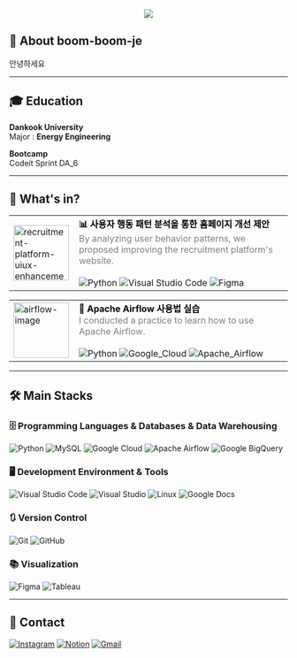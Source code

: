 <div align= "center">
    <img src="https://capsule-render.vercel.app/api?type=waving&color=0:3893cc,100:399e15&height=180&text=Welcome%20🙌&animation=&fontColor=ffffff&fontSize=60" />
</div>

## 👋 About boom-boom-je

안녕하세요

---

## 🎓 Education

**Dankook University**  
Major : **Energy Engineering**  

**Bootcamp**  
Codeit Sprint DA_6

---

## 📃 What's in?

<table>
  <tr>
    <td>
      <a href="https://github.com/boom-boom-je/recruitment-platform-uiux-enhancement" target="_blank">
        <img src="https://private-user-images.githubusercontent.com/217563497/470778457-eeb65e5d-2a39-48dd-a414-1f99736c90a6.png?jwt=eyJhbGciOiJIUzI1NiIsInR5cCI6IkpXVCJ9.eyJpc3MiOiJnaXRodWIuY29tIiwiYXVkIjoicmF3LmdpdGh1YnVzZXJjb250ZW50LmNvbSIsImtleSI6ImtleTUiLCJleHAiOjE3NTM0NDU4NzcsIm5iZiI6MTc1MzQ0NTU3NywicGF0aCI6Ii8yMTc1NjM0OTcvNDcwNzc4NDU3LWVlYjY1ZTVkLTJhMzktNDhkZC1hNDE0LTFmOTk3MzZjOTBhNi5wbmc_WC1BbXotQWxnb3JpdGhtPUFXUzQtSE1BQy1TSEEyNTYmWC1BbXotQ3JlZGVudGlhbD1BS0lBVkNPRFlMU0E1M1BRSzRaQSUyRjIwMjUwNzI1JTJGdXMtZWFzdC0xJTJGczMlMkZhd3M0X3JlcXVlc3QmWC1BbXotRGF0ZT0yMDI1MDcyNVQxMjEyNTdaJlgtQW16LUV4cGlyZXM9MzAwJlgtQW16LVNpZ25hdHVyZT0zY2Q4ZjZkYzVmYzAzZjFjYjA4MTM5MDJjMDc3MzUyMzNjMGI2ZWI1MDc3MzdiNzE2YmNhOWYwMjYxNTA1MjM4JlgtQW16LVNpZ25lZEhlYWRlcnM9aG9zdCJ9.IdYEl2rnS00meuRQ2YRTyBjjYK2II8Xp8DKwwte8hYk" width="100" alt="recruitment-platform-uiux-enhancement-image">
      </a>
    </td>
    <td style="vertical-align: top; padding-left: 10px;">
      <strong>
        <a href="https://github.com/boom-boom-je/recruitment-platform-uiux-enhancement" target="_blank" style="text-decoration: none; color: #000000;">
          📊 사용자 행동 패턴 분석을 통한 홈페이지 개선 제안
        </a>
      </strong><br>
      <span style="color: gray;">
        By analyzing user behavior patterns, we proposed improving the recruitment platform's website.
      </span><br><br>
      <!-- 배지 부분을 Markdown 이미지 문법 대신 HTML <img> 태그로 변경했습니다. -->
      <img src="https://img.shields.io/badge/Python-3776AB?style=for-the-badge&logo=Python&logoColor=white" alt="Python">
      <img src="https://img.shields.io/badge/Visual_Studio_Code-007ACC?style=for-the-badge&logo=visualstudiocode&logoColor=white" alt="Visual Studio Code">
      <img src="https://img.shields.io/badge/Figma-F24E1E?style=for-the-badge&logo=Figma&logoColor=white" alt="Figma">
    </td>
  </tr>
</table>

<table>
  <tr>
    <td>
      <a href="https://github.com/boom-boom-je/airflow-practice" target="_blank">
        <img src="https://private-user-images.githubusercontent.com/217563497/470782642-7b531d7f-7ddb-4f6a-8ab1-0365086a8aae.jpg?jwt=eyJhbGciOiJIUzI1NiIsInR5cCI6IkpXVCJ9.eyJpc3MiOiJnaXRodWIuY29tIiwiYXVkIjoicmF3LmdpdGh1YnVzZXJjb250ZW50LmNvbSIsImtleSI6ImtleTUiLCJleHAiOjE3NTM0NDYwMzksIm5iZiI6MTc1MzQ0NTczOSwicGF0aCI6Ii8yMTc1NjM0OTcvNDcwNzgyNjQyLTdiNTMxZDdmLTdkZGItNGY2YS04YWIxLTAzNjUwODZhOGFhZS5qcGc_WC1BbXotQWxnb3JpdGhtPUFXUzQtSE1BQy1TSEEyNTYmWC1BbXotQ3JlZGVudGlhbD1BS0lBVkNPRFlMU0E1M1BRSzRaQSUyRjIwMjUwNzI1JTJGdXMtZWFzdC0xJTJGczMlMkZhd3M0X3JlcXVlc3QmWC1BbXotRGF0ZT0yMDI1MDcyNVQxMjE1MzlaJlgtQW16LUV4cGlyZXM9MzAwJlgtQW16LVNpZ25hdHVyZT1lMWNiZWRjYWRiMjczYjNiZWI3NGU0YjkyNjZjMWYyZDFhYWVkNThkMWNjZGQzNjU5ODU5NGQxOGMwM2JiMDM2JlgtQW16LVNpZ25lZEhlYWRlcnM9aG9zdCJ9.EuZYRNDZq-k8CmJT-pVx-dAJGKAmNZBIcQ9uMdLSKU4" width="100" alt="airflow-image">
      </a>
    </td>
    <td style="vertical-align: top; padding-left: 10px;">
      <strong>
        <a href="https://github.com/boom-boom-je/airflow-practice" target="_blank" style="text-decoration: none; color: #000000;">
          📖 Apache Airflow 사용법 실습
        </a>
      </strong><br>
      <span style="color: gray;">
        I conducted a practice to learn how to use Apache Airflow.
      </span><br><br>
      <!-- 배지 부분을 Markdown 이미지 문법 대신 HTML <img> 태그로 변경했습니다. -->
      <img src="https://img.shields.io/badge/Python-3776AB?style=for-the-badge&logo=Python&logoColor=white" alt="Python">
      <img src="https://img.shields.io/badge/Google_Cloud-4285F4?style=for-the-badge&logo=Google_Cloud&logoColor=white" alt="Google_Cloud">
      <img src="https://img.shields.io/badge/Apache_Airflow-4479A1?style=for-the-badge&logo=Apache_Airflow&logoColor=white" alt="Apache_Airflow">
    </td>
  </tr>
</table>

---

## 🛠️ Main Stacks

### 🗄️ Programming Languages & Databases & Data Warehousing
![Python](https://img.shields.io/badge/Python-3776AB?style=for-the-badge&logo=Python&logoColor=white)
![MySQL](https://img.shields.io/badge/MySQL-017CEE?style=for-the-badge&logo=MySQL&logoColor=white)
![Google Cloud](https://img.shields.io/badge/Google_Cloud-4285F4?style=for-the-badge&logo=googlecloud&logoColor=white)
![Apache Airflow](https://img.shields.io/badge/Apache_Airflow-4479A1?style=for-the-badge&logo=apacheairflow&logoColor=white)
![Google BigQuery](https://img.shields.io/badge/Google_BigQuery-4285F4?style=for-the-badge&logo=googlebigquery&logoColor=white)

### 🖥️ Development Environment & Tools
![Visual Studio Code](https://img.shields.io/badge/Visual_Studio_Code-007ACC?style=for-the-badge&logo=visualstudiocode&logoColor=white)
![Visual Studio](https://img.shields.io/badge/Visual_Studio-5C2D91?style=for-the-badge&logo=visualstudio&logoColor=white)
![Linux](https://img.shields.io/badge/Linux-FCC624?style=for-the-badge&logo=linux&logoColor=black)
![Google Docs](https://img.shields.io/badge/Google_Docs-4285F4?style=for-the-badge&logo=googledocs&logoColor=white)

### 🔃 Version Control
![Git](https://img.shields.io/badge/Git-F05032?style=for-the-badge&logo=git&logoColor=white)
![GitHub](https://img.shields.io/badge/GitHub-181717?style=for-the-badge&logo=github&logoColor=white)

### 📚 Visualization
![Figma](https://img.shields.io/badge/Figma-F24E1E?style=for-the-badge&logo=Figma&logoColor=white)
![Tableau](https://img.shields.io/badge/Tableau-4285F4?style=for-the-badge&logo=Tableau&logoColor=white)

---

## 📌 Contact

[![Instagram](https://img.shields.io/badge/Instagram-E4405F?style=for-the-badge&logo=Instagram&logoColor=white)](#)
[![Notion](https://img.shields.io/badge/Notion-000000?style=for-the-badge&logo=Notion&logoColor=white)](링크)
[![Gmail](https://img.shields.io/badge/Gmail-EA4335?style=for-the-badge&logo=Gmail&logoColor=white)](mailto:wpqja461200@gmail.com)
